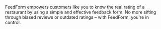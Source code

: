 FeedForm empowers customers like you to know the real 
rating of a restaurant by using a simple and effective feedback form. No more sifting through biased reviews or outdated ratings – with FeedForm, 
you're in control.
